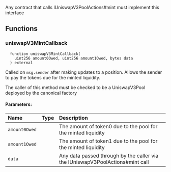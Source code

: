 Any contract that calls IUniswapV3PoolActions#mint must implement this interface


## Functions
### uniswapV3MintCallback
```solidity
  function uniswapV3MintCallback(
    uint256 amount0Owed, uint256 amount1Owed, bytes data
  ) external
```
Called on `msg.sender` after making updates to a position. Allows the sender to pay the tokens
due for the minted liquidity.

The caller of this method must be checked to be a UniswapV3Pool deployed by the canonical factory

#### Parameters:
| Name | Type | Description                                                          |
| :--- | :--- | :------------------------------------------------------------------- |
|`amount0Owed` |  | The amount of token0 due to the pool for the minted liquidity
|`amount1Owed` |  | The amount of token1 due to the pool for the minted liquidity
|`data` |  | Any data passed through by the caller via the IUniswapV3PoolActions#mint call

